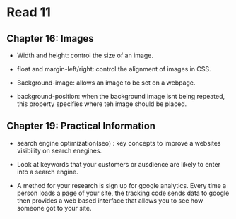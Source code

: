 # Read 11

## Chapter 16: Images

- Width and height: control the size of an image.

- float and margin-left/right: control the alignment of images in CSS.

- Background-image: allows an image to be set on a webpage.

- background-position: when the background image isnt being repeated, this property specifies where teh image should be placed. 

## Chapter 19: Practical Information

- search engine optimization(seo) : key concepts to improve a websites visibility on search enegines. 

- Look at keywords that your customers or ausdience are likely to enter into a search engine. 

- A method for your research is sign up for google analytics. Every time a person loads a page of your site, the tracking code sends data to google then provides a web based interface that allows you to see how someone got to your site. 
